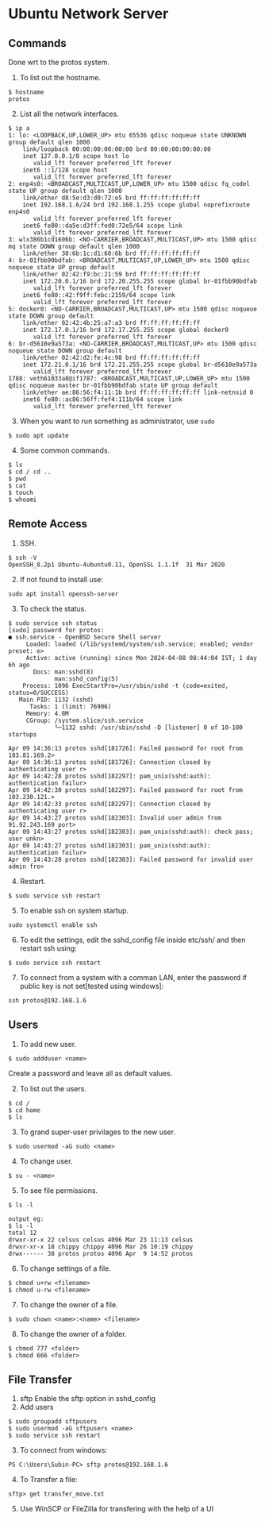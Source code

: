 # Ubuntu Network Server

## Commands
Done wrt to the protos system.

1. To list out the hostname.

```
$ hostname
protos
```

2. List all the network interfaces.
```
$ ip a
1: lo: <LOOPBACK,UP,LOWER_UP> mtu 65536 qdisc noqueue state UNKNOWN group default qlen 1000
    link/loopback 00:00:00:00:00:00 brd 00:00:00:00:00:00
    inet 127.0.0.1/8 scope host lo
       valid_lft forever preferred_lft forever
    inet6 ::1/128 scope host 
       valid_lft forever preferred_lft forever
2: enp4s0: <BROADCAST,MULTICAST,UP,LOWER_UP> mtu 1500 qdisc fq_codel state UP group default qlen 1000
    link/ether d8:5e:d3:d0:72:e5 brd ff:ff:ff:ff:ff:ff
    inet 192.168.1.6/24 brd 192.168.1.255 scope global noprefixroute enp4s0
       valid_lft forever preferred_lft forever
    inet6 fe80::da5e:d3ff:fed0:72e5/64 scope link 
       valid_lft forever preferred_lft forever
3: wlx386b1cd1606b: <NO-CARRIER,BROADCAST,MULTICAST,UP> mtu 1500 qdisc mq state DOWN group default qlen 1000
    link/ether 38:6b:1c:d1:60:6b brd ff:ff:ff:ff:ff:ff
4: br-01fbb90bdfab: <BROADCAST,MULTICAST,UP,LOWER_UP> mtu 1500 qdisc noqueue state UP group default 
    link/ether 02:42:f9:bc:21:59 brd ff:ff:ff:ff:ff:ff
    inet 172.20.0.1/16 brd 172.20.255.255 scope global br-01fbb90bdfab
       valid_lft forever preferred_lft forever
    inet6 fe80::42:f9ff:febc:2159/64 scope link 
       valid_lft forever preferred_lft forever
5: docker0: <NO-CARRIER,BROADCAST,MULTICAST,UP> mtu 1500 qdisc noqueue state DOWN group default 
    link/ether 02:42:4b:25:a7:a3 brd ff:ff:ff:ff:ff:ff
    inet 172.17.0.1/16 brd 172.17.255.255 scope global docker0
       valid_lft forever preferred_lft forever
6: br-d5610e9a573a: <NO-CARRIER,BROADCAST,MULTICAST,UP> mtu 1500 qdisc noqueue state DOWN group default 
    link/ether 02:42:d2:fe:4c:98 brd ff:ff:ff:ff:ff:ff
    inet 172.21.0.1/16 brd 172.21.255.255 scope global br-d5610e9a573a
       valid_lft forever preferred_lft forever
1788: veth61033a8@if1787: <BROADCAST,MULTICAST,UP,LOWER_UP> mtu 1500 qdisc noqueue master br-01fbb90bdfab state UP group default 
    link/ether ae:86:56:f4:11:1b brd ff:ff:ff:ff:ff:ff link-netnsid 0
    inet6 fe80::ac86:56ff:fef4:111b/64 scope link 
       valid_lft forever preferred_lft forever

```
3. When you want to run something as administrator, use `sudo`

```
$ sudo apt update
```
4. Some common commands.
```
$ ls
$ cd / cd ..
$ pwd
$ cat
$ touch
$ whoami
```
## Remote Access
1. SSH.
```
$ ssh -V
OpenSSH_8.2p1 Ubuntu-4ubuntu0.11, OpenSSL 1.1.1f  31 Mar 2020
```
2. If not found to install use:
```
sudo apt install openssh-server
```
3. To check the status.
```
$ sudo service ssh status
[sudo] password for protos: 
● ssh.service - OpenBSD Secure Shell server
     Loaded: loaded (/lib/systemd/system/ssh.service; enabled; vendor preset: e>
     Active: active (running) since Mon 2024-04-08 08:44:04 IST; 1 day 6h ago
       Docs: man:sshd(8)
             man:sshd_config(5)
    Process: 1096 ExecStartPre=/usr/sbin/sshd -t (code=exited, status=0/SUCCESS)
   Main PID: 1132 (sshd)
      Tasks: 1 (limit: 76906)
     Memory: 4.8M
     CGroup: /system.slice/ssh.service
             └─1132 sshd: /usr/sbin/sshd -D [listener] 0 of 10-100 startups

Apr 09 14:36:13 protos sshd[181726]: Failed password for root from 183.81.169.2>
Apr 09 14:36:13 protos sshd[181726]: Connection closed by authenticating user r>
Apr 09 14:42:28 protos sshd[182297]: pam_unix(sshd:auth): authentication failur>
Apr 09 14:42:30 protos sshd[182297]: Failed password for root from 103.230.121.>
Apr 09 14:42:33 protos sshd[182297]: Connection closed by authenticating user r>
Apr 09 14:43:27 protos sshd[182303]: Invalid user admin from 91.92.243.169 port>
Apr 09 14:43:27 protos sshd[182303]: pam_unix(sshd:auth): check pass; user unkn>
Apr 09 14:43:27 protos sshd[182303]: pam_unix(sshd:auth): authentication failur>
Apr 09 14:43:28 protos sshd[182303]: Failed password for invalid user admin fro>
```
4. Restart.
```
$ sudo service ssh restart
```
5. To enable ssh on system startup.
```
sudo systemctl enable ssh
```
6. To edit the settings, edit the sshd_config file inside etc/ssh/ and then restart ssh using:

```
$ sudo service ssh restart
```
7. To connect from a system with a comman LAN, enter the password if public key is not set[tested using windows]:
```
ssh protos@192.168.1.6
```

## Users
1. To add new user.
```
$ sudo addduser <name>
```
Create a password and leave all as default values.

2. To list out the users.
```
$ cd /
$ cd home
$ ls
```

3. To grand super-user privilages to the new user.
```
$ sudo usermod -aG sudo <name>
```
4. To change user.
``` 
$ su - <name>
```
5. To see file permissions.
```
$ ls -l

output eg:
$ ls -l
total 12
drwxr-xr-x 22 celsus celsus 4096 Mar 23 11:13 celsus
drwxr-xr-x 18 chippy chippy 4096 Mar 26 10:19 chippy
drwx------ 38 protos protos 4096 Apr  9 14:52 protos
```
6. To change settings of a file.
```
$ chmod u+rw <filename>
$ chmod u-rw <filename>
```
7. To change the owner of a file.
```
$ sudo chown <name>:<name> <filename>
```
8. To change the owner of a folder.
```
$ chmod 777 <folder>
$ chmod 666 <folder>
```
## File Transfer

1. sftp 
Enable the sftp option in sshd_config
2. Add users 
```
$ sudo groupadd sftpusers
$ sudo usermod -aG sftpusers <name>
$ sudo service ssh restart
```
3. To connect from windows:
```
PS C:\Users\Subin-PC> sftp protos@192.168.1.6

```
4. To Transfer a file:
```
sftp> get transfer_move.txt
```
5. Use WinSCP or FileZilla for transfering with the help of a UI


